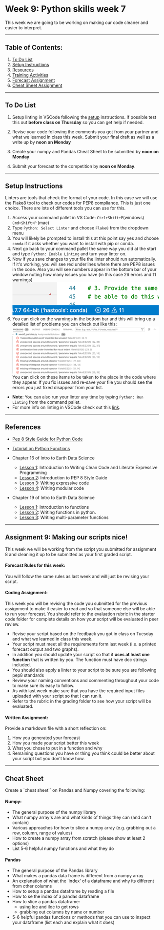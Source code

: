# Week 9: Python skills week 7
This week we are going to be working on making our code cleaner and easier to interpret.
____
## Table of Contents:
1. [ To Do List](#todo)
1. [ Setup Instructions](#setup)
1. [ Resources](#resources)
1. [ Training Activities](#training)
1. [ Forecast Assignment](#assignment)
1. [ Cheat Sheet Assignment](#cheatsheet)
___
<a name="todo"></a>
## To Do List
1. Setup linting in VSCode following the [setup](#setup) instructions. If possible test this out **before class on Thursday** so you can get help if needed.  

2. Revise your code following the comments you got from your partner and what we learned in class this week. Submit your final draft as well as a write up by **noon on Monday**  
   
3. Create your numpy and Pandas Cheat Sheet to be submitted by **noon on Monday**

4. Submit your forecast to the competition by **noon on Monday**.
___
<a name="setup"></a>

## Setup Instructions

Linters are tools that check the format of your code. In this case we will use the Flake8 tool to check our codes for PEP8 compliance. This is just one choice. There are lots of different tools you can use for this.

1. Access your command pallet in VS Code:
`Ctrl+Shift+P`(windows) `Cmd+Shift+P` (mac)
2. Type `Python: Select Linter` and choose `Flake8` from the dropdown menu
3. You will likely be prompted to install this at this point say yes and choose `conda` if it asks whether you want to install with pip or conda.
4. Next go back to your command pallet the same way you did at the start and type `Python: Enable Linting` and turn your linter on.
5. Now if you save changes to your file the linter should run automatically. If it's working, you will see red underlines where there are PEP8 issues in the code. Also you will see numbers appear in the bottom bar of your window noting how many issues you have (in this case 26 errors and 11 warnings)
![](assets/Week7_Python_Skills5-7d29dcca.png)
6. You can click on the warnings in the bottom bar and this will bring up a detailed list of problems you can check out like this:
![](assets/Week7_Python_Skills5-8cfe656d.png)
You can click on these items to be taken to the place in the code where they appear. If you fix issues and re-save your file you should see the errors you just fixed disappear from your list.
- **Note**: You can also run your linter any time by typing `Python: Run Linting` from the command pallet.
- For more info on  linting in VSCode check out this [link](https://code.visualstudio.com/docs/python/linting).

___
<a name="training"></a>
## References
- [Pep 8 Style Guide for Python Code](https://www.python.org/dev/peps/pep-0008/)
- [Tutorial on Python Functions](https://365datascience.com/python-functions/)

- Chapter 16 of Intro to Earth Data Science
  - [Lesson 1](https://www.earthdatascience.org/courses/intro-to-earth-data-science/write-efficient-python-code/intro-to-clean-code/): Introduction to Writing Clean Code and Literate Expressive Programming
  - [Lesson 2](https://www.earthdatascience.org/courses/intro-to-earth-data-science/write-efficient-python-code/intro-to-clean-code/python-pep-8-style-guide/): Introduction to PEP 8 Style Guide
  - [Lesson 3](https://www.earthdatascience.org/courses/intro-to-earth-data-science/write-efficient-python-code/intro-to-clean-code/expressive-variable-names-make-code-easier-to-read/): Writing expressive code
  - [Lesson  4](https://www.earthdatascience.org/courses/intro-to-earth-data-science/write-efficient-python-code/intro-to-clean-code/dry-modular-code/): Writing modular code

- Chapter 19 of Intro to Earth Data Science
    - [Lesson 1](https://www.earthdatascience.org/courses/intro-to-earth-data-science/write-efficient-python-code/functions-modular-code/): Introduction to functions
    - [Lesson  2](https://www.earthdatascience.org/courses/intro-to-earth-data-science/write-efficient-python-code/functions-modular-code/write-functions-in-python/): Writing functions in python.
    - [Lesson 3](https://www.earthdatascience.org/courses/intro-to-earth-data-science/write-efficient-python-code/functions-modular-code/write-functions-with-multiple-and-optional-parameters-in-python/): Writing multi-parameter functions
___
<a name="assignment"></a>
## Assignment 9: Making our scripts nice!
This week we will be working from the script you submitted for assignment 8 and cleaning it up to be submitted as your first graded script.

#### Forecast Rules for this week:
You will follow the same rules as last week and will just be revising your script. 

#### Coding Assignment:
This week you will be revising the code you submitted for the previous assignment to make it easier to read and so that someone else will be able to run your forecast.  You should refer to the evaluation rubric in the starter code folder for complete details on how your script will be evaluated in peer review.

- Revise your script based on the feedback you got in class on Tuesday and what we learned in class this week. 
- Your script must meet all the requirements form last week (i.e. a printed forecast output and two graphs). 
- In addition you should update your script so that it **uses at least one function** that is written by you. The function must have doc strings included. 
- You should also apply a linter to your script to be sure you are following pep8 standards
- Review your naming conventions and commenting throughout your code to make sure its easy to follow. 
- As with last week make sure that you have the required input files uploaded with your script so that I can run it. 
- Refer to the rubric in the grading folder to see how your script will be evaluated. 


#### Written Assignment: 
Provide a markdown file with a short reflection on:  
1. How you generated your forecast
2. How you made your script better this week
3. What you chose to put in a function and why
4. Remaining questions you have or thing you think could be better about your script but you don't know how. 

___
<a name="cheatsheet"></a>
## Cheat Sheet
Create a `cheat sheet`` on Pandas and Numpy covering the following: 
#### Numpy: 
  - The general purpose of the numpy library
  - What numpy array's are and what kinds of things they can (and can't contain)
  - Various approaches for how to slice a numpy array (e.g. grabbing out a row, column, range of values)
  - How to create a numpy array from scratch (please show at least 2 options)
  - List 5-6 helpful numpy functions and what they do

#### Pandas
  - The general purpose of the Pandas library
  - What makes a pandas data frame is different from a numpy array
  - An explanation of what the 'index' of a dataframe and why its different from other columns
  - How to setup a pandas dataframe by reading a file
  - How to se the index of a pandas dataframe
  - How to slice a pandas dataframe: 
    - using loc and iloc to get rows 
    - grabbing out columns by name or number
  - 5-6 helpful pandas functions or methods that you can use to inspect your dataframe (list each and explain what it does)